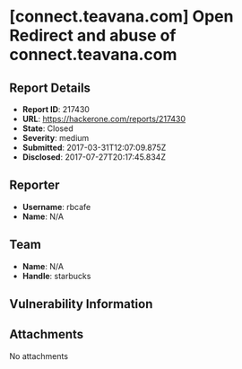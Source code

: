 # [connect.teavana.com] Open Redirect and abuse of connect.teavana.com

## Report Details
- **Report ID**: 217430
- **URL**: https://hackerone.com/reports/217430
- **State**: Closed
- **Severity**: medium
- **Submitted**: 2017-03-31T12:07:09.875Z
- **Disclosed**: 2017-07-27T20:17:45.834Z

## Reporter
- **Username**: rbcafe
- **Name**: N/A

## Team
- **Name**: N/A
- **Handle**: starbucks

## Vulnerability Information


## Attachments
No attachments
